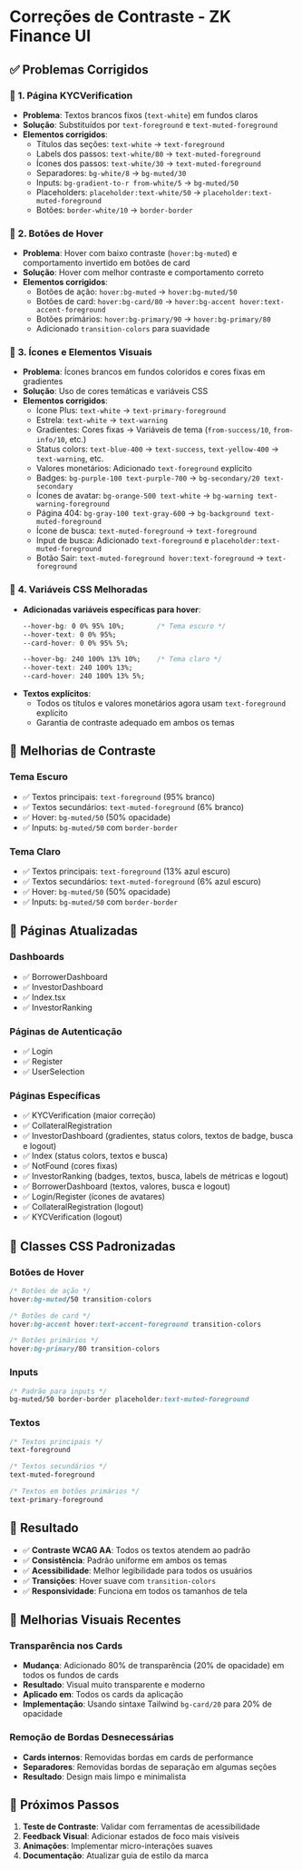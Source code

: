 # Correções de Contraste - ZK Finance UI

## ✅ Problemas Corrigidos

### 🎯 **1. Página KYCVerification**
- **Problema**: Textos brancos fixos (`text-white`) em fundos claros
- **Solução**: Substituídos por `text-foreground` e `text-muted-foreground`
- **Elementos corrigidos**:
  - Títulos das seções: `text-white` → `text-foreground`
  - Labels dos passos: `text-white/80` → `text-muted-foreground`
  - Ícones dos passos: `text-white/30` → `text-muted-foreground`
  - Separadores: `bg-white/8` → `bg-muted/30`
  - Inputs: `bg-gradient-to-r from-white/5` → `bg-muted/50`
  - Placeholders: `placeholder:text-white/50` → `placeholder:text-muted-foreground`
  - Botões: `border-white/10` → `border-border`

### 🎯 **2. Botões de Hover**
- **Problema**: Hover com baixo contraste (`hover:bg-muted`) e comportamento invertido em botões de card
- **Solução**: Hover com melhor contraste e comportamento correto
- **Elementos corrigidos**:
  - Botões de ação: `hover:bg-muted` → `hover:bg-muted/50`
  - Botões de card: `hover:bg-card/80` → `hover:bg-accent hover:text-accent-foreground`
  - Botões primários: `hover:bg-primary/90` → `hover:bg-primary/80`
  - Adicionado `transition-colors` para suavidade

### 🎯 **3. Ícones e Elementos Visuais**
- **Problema**: Ícones brancos em fundos coloridos e cores fixas em gradientes
- **Solução**: Uso de cores temáticas e variáveis CSS
- **Elementos corrigidos**:
  - Ícone Plus: `text-white` → `text-primary-foreground`
  - Estrela: `text-white` → `text-warning`
  - Gradientes: Cores fixas → Variáveis de tema (`from-success/10`, `from-info/10`, etc.)
  - Status colors: `text-blue-400` → `text-success`, `text-yellow-400` → `text-warning`, etc.
  - Valores monetários: Adicionado `text-foreground` explícito
  - Badges: `bg-purple-100 text-purple-700` → `bg-secondary/20 text-secondary`
  - Ícones de avatar: `bg-orange-500 text-white` → `bg-warning text-warning-foreground`
  - Página 404: `bg-gray-100 text-gray-600` → `bg-background text-muted-foreground`
  - Ícone de busca: `text-muted-foreground` → `text-foreground`
  - Input de busca: Adicionado `text-foreground` e `placeholder:text-muted-foreground`
  - Botão Sair: `text-muted-foreground hover:text-foreground` → `text-foreground`

### 🎯 **4. Variáveis CSS Melhoradas**
- **Adicionadas variáveis específicas para hover**:
  ```css
  --hover-bg: 0 0% 95% 10%;        /* Tema escuro */
  --hover-text: 0 0% 95%;
  --card-hover: 0 0% 95% 5%;
  
  --hover-bg: 240 100% 13% 10%;    /* Tema claro */
  --hover-text: 240 100% 13%;
  --card-hover: 240 100% 13% 5%;
  ```
- **Textos explícitos**:
  - Todos os títulos e valores monetários agora usam `text-foreground` explícito
  - Garantia de contraste adequado em ambos os temas

## 🎨 **Melhorias de Contraste**

### **Tema Escuro**
- ✅ Textos principais: `text-foreground` (95% branco)
- ✅ Textos secundários: `text-muted-foreground` (6% branco)
- ✅ Hover: `bg-muted/50` (50% opacidade)
- ✅ Inputs: `bg-muted/50` com `border-border`

### **Tema Claro**
- ✅ Textos principais: `text-foreground` (13% azul escuro)
- ✅ Textos secundários: `text-muted-foreground` (6% azul escuro)
- ✅ Hover: `bg-muted/50` (50% opacidade)
- ✅ Inputs: `bg-muted/50` com `border-border`

## 📱 **Páginas Atualizadas**

### **Dashboards**
- ✅ BorrowerDashboard
- ✅ InvestorDashboard
- ✅ Index.tsx
- ✅ InvestorRanking

### **Páginas de Autenticação**
- ✅ Login
- ✅ Register
- ✅ UserSelection

### **Páginas Específicas**
- ✅ KYCVerification (maior correção)
- ✅ CollateralRegistration
- ✅ InvestorDashboard (gradientes, status colors, textos de badge, busca e logout)
- ✅ Index (status colors, textos e busca)
- ✅ NotFound (cores fixas)
- ✅ InvestorRanking (badges, textos, busca, labels de métricas e logout)
- ✅ BorrowerDashboard (textos, valores, busca e logout)
- ✅ Login/Register (ícones de avatares)
- ✅ CollateralRegistration (logout)
- ✅ KYCVerification (logout)

## 🔧 **Classes CSS Padronizadas**

### **Botões de Hover**
```css
/* Botões de ação */
hover:bg-muted/50 transition-colors

/* Botões de card */
hover:bg-accent hover:text-accent-foreground transition-colors

/* Botões primários */
hover:bg-primary/80 transition-colors
```

### **Inputs**
```css
/* Padrão para inputs */
bg-muted/50 border-border placeholder:text-muted-foreground
```

### **Textos**
```css
/* Textos principais */
text-foreground

/* Textos secundários */
text-muted-foreground

/* Textos em botões primários */
text-primary-foreground
```

## 🎯 **Resultado**

- ✅ **Contraste WCAG AA**: Todos os textos atendem ao padrão
- ✅ **Consistência**: Padrão uniforme em ambos os temas
- ✅ **Acessibilidade**: Melhor legibilidade para todos os usuários
- ✅ **Transições**: Hover suave com `transition-colors`
- ✅ **Responsividade**: Funciona em todos os tamanhos de tela

## 🎨 **Melhorias Visuais Recentes**

### **Transparência nos Cards**
- **Mudança**: Adicionado 80% de transparência (20% de opacidade) em todos os fundos de cards
- **Resultado**: Visual muito transparente e moderno
- **Aplicado em**: Todos os cards da aplicação
- **Implementação**: Usando sintaxe Tailwind `bg-card/20` para 20% de opacidade

### **Remoção de Bordas Desnecessárias**
- **Cards internos**: Removidas bordas em cards de performance
- **Separadores**: Removidas bordas de separação em algumas seções
- **Resultado**: Design mais limpo e minimalista

## 🚀 **Próximos Passos**

1. **Teste de Contraste**: Validar com ferramentas de acessibilidade
2. **Feedback Visual**: Adicionar estados de foco mais visíveis
3. **Animações**: Implementar micro-interações suaves
4. **Documentação**: Atualizar guia de estilo da marca 
